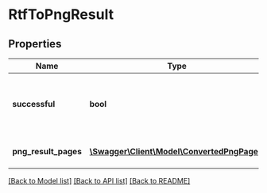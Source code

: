 # RtfToPngResult

## Properties
Name | Type | Description | Notes
------------ | ------------- | ------------- | -------------
**successful** | **bool** | True if the operation was successful, false otherwise | [optional] 
**png_result_pages** | [**\Swagger\Client\Model\ConvertedPngPage[]**](ConvertedPngPage.md) | Array of converted pages | [optional] 

[[Back to Model list]](../README.md#documentation-for-models) [[Back to API list]](../README.md#documentation-for-api-endpoints) [[Back to README]](../README.md)


